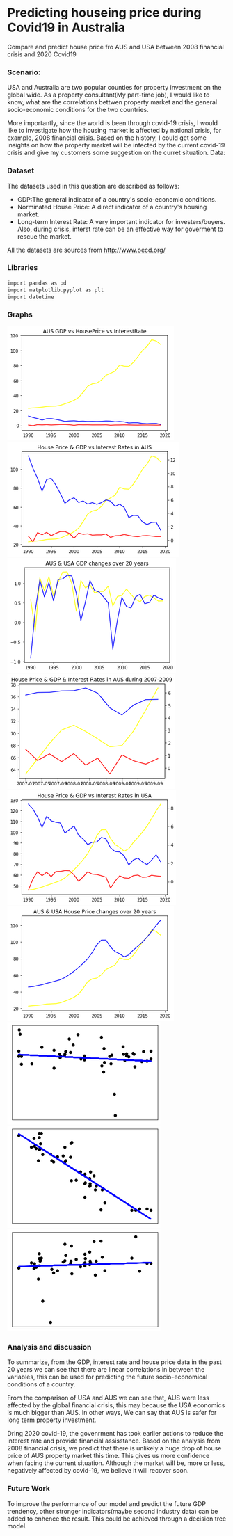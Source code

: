 # Predicting houseing price during Covid19 in Australia
Compare and predict house price fro AUS and USA between 2008 financial crisis and 2020 Covid19

### Scenario: 
USA and Australia are two popular counties for property investment on the global wide. As a property consultant(My part-time job), I would like to know, what are the correlations bettwen property market and the general socio-economic conditions for the two countries.

More importantly, since the world is been through covid-19 crisis, I would like to investigate how the housing market is affected by national crisis, for example, 2008 financial crisis. Based on the history, I could get some insights on how the property market will be infected by the current covid-19 crisis and give my customers some suggestion on the curret situation.
Data:

### Dataset
The datasets used in this question are described as follows:
- GDP:The general indicator of a country's socio-economic conditions.
- Norminated House Price: A direct indicator of a country's housing market.
- Long-term Interest Rate: A very important indicator for investers/buyers. Also, during crisis, interst rate can be an effective way for goverment to rescue the market.

All the datasets are sources from http://www.oecd.org/

### Libraries 
```
import pandas as pd               
import matplotlib.pyplot as plt  
import datetime
```


### Graphs
![graph1](/outputimg/graph1.png)
![graph2](/outputimg/graph2.png)
![graph3](/outputimg/graph3.png)
![graph4](/outputimg/graph4.png)
![graph5](/outputimg/graphy5.png)
![graph6](/outputimg/houseprice_compare.png)
![linear1](/outputimg/linear1.png)
![linear2](/outputimg/linear2.png)
![linear3](/outputimg/linear3.png)




### Analysis and discussion

To summarize, from the GDP, interest rate and house price data in the past 20 years we can see that there are linear correlations in between the variables, this can be used for predicting the future socio-economical conditions of a country.

From the comparison of USA and AUS we can see that, AUS were less affected by the global financial crisis, this may because the USA economics is much bigger than AUS. In other ways, We can say that AUS is safer for long term property investment.

Dring 2020 covid-19, the govenrment has took earlier actions to reduce the interest rate and provide financial assisstance. Based on the analysis from 2008 financial crisis, we predict that there is unlikely a huge drop of house price of AUS property market this time. This gives us more confidence when facing the current situation. Although the market will be, more or less, negatively affected by covid-19, we believe it will recover soon.

### Future Work

To improve the performance of our model and predict the future GDP trendency, other stronger indicators(maybe second industry data) can be added to enhence the result. This could be achieved through a decision tree model.




